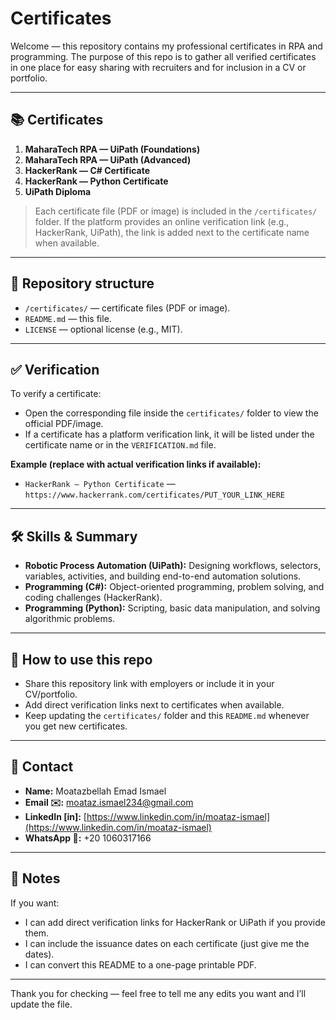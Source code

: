 # Certificates

Welcome — this repository contains my professional certificates in RPA and programming. The purpose of this repo is to gather all verified certificates in one place for easy sharing with recruiters and for inclusion in a CV or portfolio.

---

## 📚 Certificates

1. **MaharaTech RPA — UiPath (Foundations)**
2. **MaharaTech RPA — UiPath (Advanced)**
3. **HackerRank — C# Certificate**
4. **HackerRank — Python Certificate**
5. **UiPath Diploma**

> Each certificate file (PDF or image) is included in the `/certificates/` folder. If the platform provides an online verification link (e.g., HackerRank, UiPath), the link is added next to the certificate name when available.

---

## 📂 Repository structure

* `/certificates/` — certificate files (PDF or image).
* `README.md` — this file.
* `LICENSE` — optional license (e.g., MIT).

---

## ✅ Verification

To verify a certificate:

* Open the corresponding file inside the `certificates/` folder to view the official PDF/image.
* If a certificate has a platform verification link, it will be listed under the certificate name or in the `VERIFICATION.md` file.

**Example (replace with actual verification links if available):**

* `HackerRank — Python Certificate` — `https://www.hackerrank.com/certificates/PUT_YOUR_LINK_HERE`

---

## 🛠 Skills & Summary

* **Robotic Process Automation (UiPath):** Designing workflows, selectors, variables, activities, and building end-to-end automation solutions.
* **Programming (C#):** Object-oriented programming, problem solving, and coding challenges (HackerRank).
* **Programming (Python):** Scripting, basic data manipulation, and solving algorithmic problems.

---

## 📣 How to use this repo

* Share this repository link with employers or include it in your CV/portfolio.
* Add direct verification links next to certificates when available.
* Keep updating the `certificates/` folder and this `README.md` whenever you get new certificates.

---

## 📇 Contact

* **Name:** Moatazbellah Emad Ismael
* **Email ✉️:** [moataz.ismael234@gmail.com](mailto:moataz.ismael234@gmail.com)
* **LinkedIn [in]:** [https://www.linkedin.com/in/moataz-ismael](https://www.linkedin.com/in/moataz-ismael)
* **WhatsApp 📱:** +20 1060317166

---

## 📌 Notes

If you want:

* I can add direct verification links for HackerRank or UiPath if you provide them.
* I can include the issuance dates on each certificate (just give me the dates).
* I can convert this README to a one-page printable PDF.

---

Thank you for checking — feel free to tell me any edits you want and I’ll update the file.
